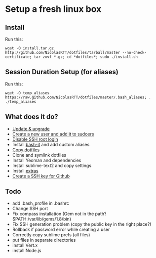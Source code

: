 # Setup a fresh linux box

## Install
Run this:

    wget -O install.tar.gz http://github.com/NicolasRTT/dotfiles/tarball/master --no-check-certificate; tar zxvf *.gz; cd *dotfiles*; sudo ./install.sh

## Session Duration Setup (for aliases)
Run this:

    wget -O temp_aliases https://raw.github.com/NicolasRTT/dotfiles/master/.bash_aliases; . ./temp_aliases

## What does it do?
- [Update & upgrade](https://github.com/NicolasRTT/dotfiles/blob/master/install.sh#L209-215)
- [Create a new user and add it to sudoers](https://github.com/NicolasRTT/dotfiles/blob/master/install.sh#L231-240)
- [Disable SSH root login](https://github.com/NicolasRTT/dotfiles/blob/master/install.sh#L243-247)
- Install [bash-it](https://github.com/revans/bash-it) and add custom aliases
- [Copy dotfiles](https://github.com/NicolasRTT/dotfiles/blob/master/install.sh#L250-263)
- Clone and symlink dotfiles
- Install Yeoman and dependencies
- Install sublime-text2 and copy settings
- Install [extras](https://github.com/NicolasRTT/dotfiles/blob/master/extra) 
- [Create a SSH key for Github](https://github.com/NicolasRTT/dotfiles/blob/master/install.sh#L114-143)


## Todo
- add .bash_profile in .bashrc
- Change SSH port
- Fix compass installation (Gem not in the path? $PATH:/var/lib/gems/1.8/bin)
- Fix SSH generation problem (copy the public key in the right place?)
- Rollback if password error while creating a user
- Correctly copy sublime prefs (all files)
- put files in separate directories
- install Vert.x
- install Node.js
